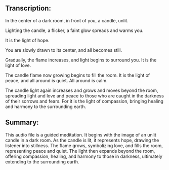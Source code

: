 ## Transcription:

In the center of a dark room, in front of you, a candle, unlit.

Lighting the candle, a flicker, a faint glow spreads and warms you.

It is the light of hope.

You are slowly drawn to its center, and all becomes still.

Gradually, the flame increases, and light begins to surround you. It is the light of love.

The candle flame now growing begins to fill the room. It is the light of peace, and all around is quiet. All around is calm.

The candle light again increases and grows and moves beyond the room, spreading light and love and peace to those who are caught in the darkness of their sorrows and fears. For it is the light of compassion, bringing healing and harmony to the surrounding earth.

## Summary:

This audio file is a guided meditation. It begins with the image of an unlit candle in a dark room. As the candle is lit, it represents hope, drawing the listener into stillness. The flame grows, symbolizing love, and fills the room, representing peace and quiet. The light then expands beyond the room, offering compassion, healing, and harmony to those in darkness, ultimately extending to the surrounding earth.

